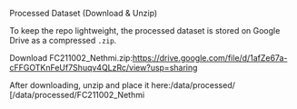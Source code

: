 Processed Dataset (Download & Unzip)

To keep the repo lightweight, the processed dataset is stored on Google Drive as a compressed `.zip`.

Download FC211002_Nethmi.zip:https://drive.google.com/file/d/1afZe67a-cFFGOTKnFeUf7Shuqv4QLzRc/view?usp=sharing

After downloading, unzip and place it here:/data/processed/
[/data/processed/FC211002_Nethmi